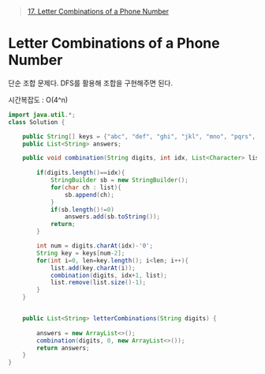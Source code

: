> [17. Letter Combinations of a Phone Number](https://leetcode.com/problems/letter-combinations-of-a-phone-number/description/?envType=problem-list-v2&envId=rab78cw1)

# Letter Combinations of a Phone Number
단순 조합 문제다. DFS를 활용해 조합을 구현해주면 된다.

시간복잡도 : O(4^n)

```java
import java.util.*;
class Solution {

    public String[] keys = {"abc", "def", "ghi", "jkl", "mno", "pqrs", "tuv", "wxyz"};
    public List<String> answers;

    public void combination(String digits, int idx, List<Character> list){
        
        if(digits.length()==idx){
            StringBuilder sb = new StringBuilder();
            for(char ch : list){
                sb.append(ch);
            }
            if(sb.length()!=0)
                answers.add(sb.toString());
            return;
        }

        int num = digits.charAt(idx)-'0';
        String key = keys[num-2];
        for(int i=0, len=key.length(); i<len; i++){
            list.add(key.charAt(i));
            combination(digits, idx+1, list);
            list.remove(list.size()-1);
        }
    }


    public List<String> letterCombinations(String digits) {
        
        answers = new ArrayList<>();
        combination(digits, 0, new ArrayList<>());
        return answers;
    }
}
```

